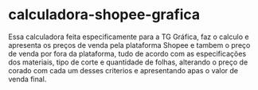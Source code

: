 # calculadora-shopee-grafica
Essa calculadora feita especificamente para a TG Gráfica, faz o calculo e apresenta os preços de venda pela plataforma Shopee e tambem o preço de venda por fora da plataforma, tudo de acordo com as especificações dos materiais, tipo de corte e quantidade de folhas, alterando o preço de corado com cada um desses criterios e apresentando apas o valor de venda final.
